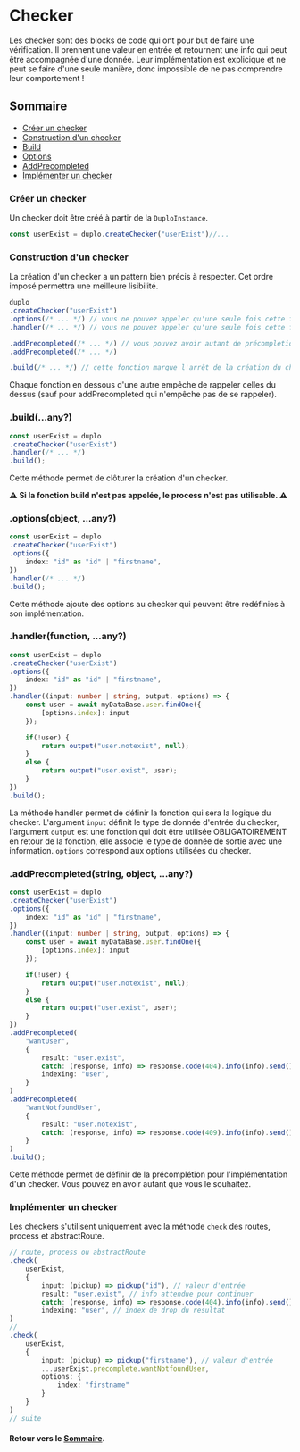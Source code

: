 # Checker
Les checker sont des blocks de code qui ont pour but de faire une vérification. Il prennent une valeur en entrée et retournent une info qui peut être accompagnée d'une donnée. Leur implémentation est explicique et ne peut se faire d'une seule manière, donc impossible de ne pas comprendre leur comportement !

## Sommaire
- [Créer un checker](#créer-un-checker)
- [Construction d'un checker](#construction-dun-checker)
- [Build](#buildany)
- [Options](#optionsobject-any)
- [AddPrecompleted](#addprecompletedstring-object-any)
- [Implémenter un checker](#implémenter-un-checker)

### Créer un checker
Un checker doit être créé à partir de la `DuploInstance`.

```ts
const userExist = duplo.createChecker("userExist")//...
```
### Construction d'un checker

La création d'un checker a un pattern bien précis à respecter. Cet ordre imposé permettra une meilleure lisibilité.

```ts
duplo
.createChecker("userExist")
.options(/* ... */) // vous ne pouvez appeler qu'une seule fois cette fonction
.handler(/* ... */) // vous ne pouvez appeler qu'une seule fois cette fonction

.addPrecompleted(/* ... */) // vous pouvez avoir autant de précompletion que vous souhaitez
.addPrecompleted(/* ... */)

.build(/* ... */) // cette fonction marque l'arrêt de la création du checker
```

Chaque fonction en dessous d'une autre empêche de rappeler celles du dessus (sauf pour addPrecompleted qui n'empêche pas de se rappeler).

### .build(...any?)

```ts
const userExist = duplo
.createChecker("userExist")
.handler(/* ... */)
.build();
```

Cette méthode permet de clôturer la création d'un checker. 

**⚠️ Si la fonction build n'est pas appelée, le process n'est pas utilisable. ⚠️**

### .options(object, ...any?)

```ts
const userExist = duplo
.createChecker("userExist")
.options({
    index: "id" as "id" | "firstname",
})
.handler(/* ... */)
.build();
```

Cette méthode ajoute des options au checker qui peuvent être redéfinies à son implémentation.

### .handler(function, ...any?)

```ts
const userExist = duplo
.createChecker("userExist")
.options({
    index: "id" as "id" | "firstname",
})
.handler((input: number | string, output, options) => {
    const user = await myDataBase.user.findOne({
        [options.index]: input
    });

    if(!user) {
        return output("user.notexist", null);
    }
    else {
        return output("user.exist", user);
    }
})
.build();
```

La méthode handler permet de définir la fonction qui sera la logique du checker. L'argument `input` définit le type de donnée d'entrée du checker, l'argument `output` est une fonction qui doit être utilisée OBLIGATOIREMENT en retour de la fonction, elle associe le type de donnée de sortie avec une information. `options` correspond aux options utilisées du checker.

### .addPrecompleted(string, object, ...any?)

```ts
const userExist = duplo
.createChecker("userExist")
.options({
    index: "id" as "id" | "firstname",
})
.handler((input: number | string, output, options) => {
    const user = await myDataBase.user.findOne({
        [options.index]: input
    });

    if(!user) {
        return output("user.notexist", null);
    }
    else {
        return output("user.exist", user);
    }
})
.addPrecompleted( 
    "wantUser",
    {
        result: "user.exist",
        catch: (response, info) => response.code(404).info(info).send(),
        indexing: "user",
    }
)
.addPrecompleted( 
    "wantNotfoundUser",
    {
        result: "user.notexist",
        catch: (response, info) => response.code(409).info(info).send(),
    }
)
.build();
```

Cette méthode permet de définir de la précomplétion pour l'implémentation d'un checker. Vous pouvez en avoir autant que vous le souhaitez.

### Implémenter un checker
Les checkers s'utilisent uniquement avec la méthode `check` des routes, process et abstractRoute.

```ts
// route, process ou abstractRoute
.check(
    userExist,
    {
        input: (pickup) => pickup("id"), // valeur d'entrée
        result: "user.exist", // info attendue pour continuer
        catch: (response, info) => response.code(404).info(info).send(), // action effectuée si l'info n'est pas celle attendue
        indexing: "user", // index de drop du resultat
)
//
.check(
    userExist,
    {
        input: (pickup) => pickup("firstname"), // valeur d'entrée
        ...userExist.precomplete.wantNotfoundUser,
        options: {
            index: "firstname"
        }
    }
)
// suite
```

#### Retour vers le [Sommaire](#sommaire).